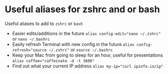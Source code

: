 # Useful aliases for zshrc and or bash

Useful aliases to add to `zshrc` or `bash`

- Easier edits/additions in the future
  `alias config-edit="nano ~/.zshrc"` or `nano ~/.bashrc`
- Easily refresh Terminal with new config in the future
  `alias config-refresh="source ~/.zshrc"` or `source ~/.bashrc`
- Keep your Mac from going to sleep for an hour, useful for presentations
  `alias coffee="caffeinate -d -t 3600"`
- Find out what your current IP address
  `alias my-ip="curl ipinfo.io/ip"`
